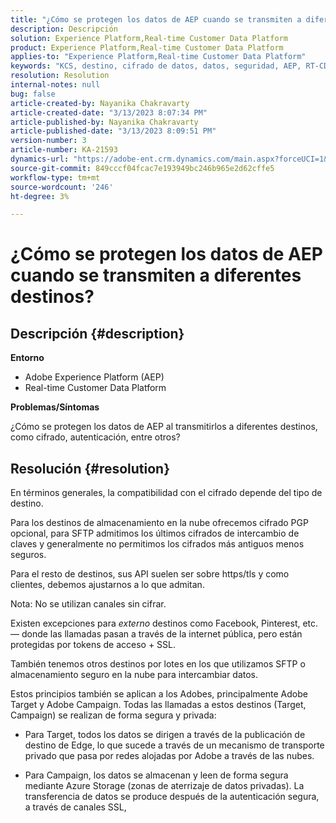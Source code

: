 ```yaml
---
title: "¿Cómo se protegen los datos de AEP cuando se transmiten a diferentes destinos?"
description: Descripción
solution: Experience Platform,Real-time Customer Data Platform
product: Experience Platform,Real-time Customer Data Platform
applies-to: "Experience Platform,Real-time Customer Data Platform"
keywords: "KCS, destino, cifrado de datos, datos, seguridad, AEP, RT-CDP, Adobe, Target, Campaign"
resolution: Resolution
internal-notes: null
bug: false
article-created-by: Nayanika Chakravarty
article-created-date: "3/13/2023 8:07:34 PM"
article-published-by: Nayanika Chakravarty
article-published-date: "3/13/2023 8:09:51 PM"
version-number: 3
article-number: KA-21593
dynamics-url: "https://adobe-ent.crm.dynamics.com/main.aspx?forceUCI=1&pagetype=entityrecord&etn=knowledgearticle&id=702212af-dac1-ed11-83ff-6045bd0065b6"
source-git-commit: 849cccf04fcac7e193949bc246b965e2d62cffe5
workflow-type: tm+mt
source-wordcount: '246'
ht-degree: 3%

---
```


# ¿Cómo se protegen los datos de AEP cuando se transmiten a diferentes destinos?

## Descripción {#description}


<b>Entorno</b>

- Adobe Experience Platform (AEP)
- Real-time Customer Data Platform


<b>Problemas/Síntomas</b>

¿Cómo se protegen los datos de AEP al transmitirlos a diferentes destinos, como cifrado, autenticación, entre otros?


## Resolución {#resolution}


En términos generales, la compatibilidad con el cifrado depende del tipo de destino.

Para los destinos de almacenamiento en la nube ofrecemos cifrado PGP opcional, para SFTP admitimos los últimos cifrados de intercambio de claves y generalmente no permitimos los cifrados más antiguos menos seguros.

Para el resto de destinos, sus API suelen ser sobre https/tls y como clientes, debemos ajustarnos a lo que admitan.

Nota: No se utilizan canales sin cifrar.

Existen excepciones para *externo* destinos como Facebook, Pinterest, etc. — donde las llamadas pasan a través de la internet pública, pero están protegidas por tokens de acceso + SSL.

También tenemos otros destinos por lotes en los que utilizamos SFTP o almacenamiento seguro en la nube para intercambiar datos.



Estos principios también se aplican a los Adobes, principalmente Adobe Target y Adobe Campaign. Todas las llamadas a estos destinos (Target, Campaign) se realizan de forma segura y privada:

- Para Target, todos los datos se dirigen a través de la publicación de destino de Edge, lo que sucede a través de un mecanismo de transporte privado que pasa por redes alojadas por Adobe a través de las nubes.

- Para Campaign, los datos se almacenan y leen de forma segura mediante Azure Storage (zonas de aterrizaje de datos privadas). La transferencia de datos se produce después de la autenticación segura, a través de canales SSL,


